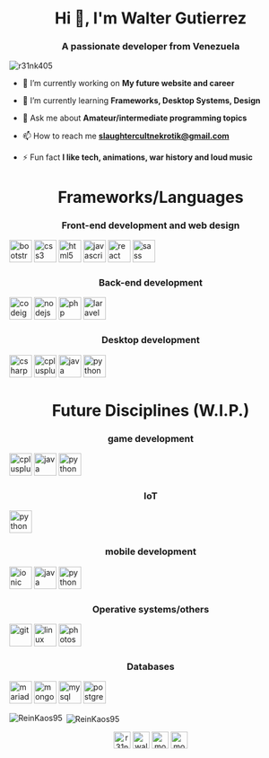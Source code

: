 <h1 align="center">Hi 👋, I'm Walter Gutierrez</h1>
<h3 align="center">A passionate developer from Venezuela</h3>

<p align="left"> <img src="https://komarev.com/ghpvc/?username=r31nk405" alt="r31nk405" /> </p>

- 🔭 I’m currently working on **My future website and career**

- 🌱 I’m currently learning **Frameworks, Desktop Systems, Design**

- 💬 Ask me about **Amateur/intermediate programming topics**

- 📫 How to reach me **slaughtercultnekrotik@gmail.com**

- ⚡ Fun fact **I like tech, animations, war history and loud music**


<h1 align="center">Frameworks/Languages</h1>
<p align="center">
<h3 align="center">Front-end development and web design</h3>
<img src="https://devicons.github.io/devicon/devicon.git/icons/bootstrap/bootstrap-plain.svg" alt="bootstrap" width="40" height="40"/>
<img src="https://devicons.github.io/devicon/devicon.git/icons/css3/css3-original-wordmark.svg" alt="css3" width="40" height="40"/>
<img src="https://devicons.github.io/devicon/devicon.git/icons/html5/html5-original-wordmark.svg" alt="html5" width="40" height="40"/>
<img src="https://devicons.github.io/devicon/devicon.git/icons/javascript/javascript-original.svg" alt="javascript" width="40" height="40"/> 
<img src="https://devicons.github.io/devicon/devicon.git/icons/react/react-original-wordmark.svg" alt="react" width="40" height="40"/>
<img src="https://devicons.github.io/devicon/devicon.git/icons/sass/sass-original.svg" alt="sass" width="40" height="40"/>
<h3 align="center">Back-end development</h3>
<img src="https://cdn.worldvectorlogo.com/logos/codeigniter.svg" alt="codeigniter" width="40" height="40"/>
<img src="https://devicons.github.io/devicon/devicon.git/icons/nodejs/nodejs-original-wordmark.svg" alt="nodejs" width="40" height="40"/>
<img src="https://devicons.github.io/devicon/devicon.git/icons/php/php-original.svg" alt="php" width="40" height="40"/> 
<img src="https://devicons.github.io/devicon/devicon.git/icons/laravel/laravel-plain-wordmark.svg" alt="laravel" width="40" height="40"/> 
<h3 align="center">Desktop development</h3>
<img src="https://devicons.github.io/devicon/devicon.git/icons/csharp/csharp-original.svg" alt="csharp" width="40" height="40"/> 
<img src="https://devicons.github.io/devicon/devicon.git/icons/cplusplus/cplusplus-original.svg" alt="cplusplus" width="40" height="40"/>
<img src="https://devicons.github.io/devicon/devicon.git/icons/java/java-original-wordmark.svg" alt="java" width="40" height="40"/>
<img src="https://devicons.github.io/devicon/devicon.git/icons/python/python-original.svg" alt="python" width="40" height="40"/>
<h1 align="center">Future Disciplines (W.I.P.)</h1>
<h3 align="center">game development</h3>
<img src="https://devicons.github.io/devicon/devicon.git/icons/cplusplus/cplusplus-original.svg" alt="cplusplus" width="40" height="40"/>
<img src="https://devicons.github.io/devicon/devicon.git/icons/java/java-original-wordmark.svg" alt="java" width="40" height="40"/>
<img src="https://devicons.github.io/devicon/devicon.git/icons/python/python-original.svg" alt="python" width="40" height="40"/>
<h3 align="center">IoT</h3>
<img src="https://devicons.github.io/devicon/devicon.git/icons/python/python-original.svg" alt="python" width="40" height="40"/>
<h3 align="center">mobile development</h3>
<img src="https://devicons.github.io/devicon/devicon.git/icons/ionic/ionic-original.svg" alt="ionic" width="40" height="40"/>
<img src="https://devicons.github.io/devicon/devicon.git/icons/java/java-original-wordmark.svg" alt="java" width="40" height="40"/>
<img src="https://devicons.github.io/devicon/devicon.git/icons/python/python-original.svg" alt="python" width="40" height="40"/>


<h3 align="center">Operative systems/others</h3>
<img src="https://www.vectorlogo.zone/logos/git-scm/git-scm-icon.svg" alt="git" width="40" height="40"/> 
<img src="https://devicons.github.io/devicon/devicon.git/icons/linux/linux-original.svg" alt="linux" width="40" height="40"/>
<img src="https://devicons.github.io/devicon/devicon.git/icons/photoshop/photoshop-plain.svg" alt="photoshop" width="40" height="40"/> 
<h3 align="center">Databases</h3>
<img src="https://www.vectorlogo.zone/logos/mariadb/mariadb-icon.svg" alt="mariadb" width="40" height="40"/> 
<img src="https://devicons.github.io/devicon/devicon.git/icons/mongodb/mongodb-original-wordmark.svg" alt="mongodb" width="40" height="40"/>
<img src="https://devicons.github.io/devicon/devicon.git/icons/mysql/mysql-original-wordmark.svg" alt="mysql" width="40" height="40"/>
<img src="https://devicons.github.io/devicon/devicon.git/icons/postgresql/postgresql-original-wordmark.svg" alt="postgresql" width="40" height="40"/>
</p>

<p><img align="left" src="https://github-readme-stats.vercel.app/api/top-langs/?username=ReinKaos95&layout=compact&hide=html" alt="ReinKaos95" /></p>

<p>&nbsp;<img align="center" src="https://github-readme-stats.vercel.app/api?username=ReinKaos95&show_icons=true" alt="ReinKaos95" /></p>

<p align="center">
<a href="https://twitter.com/r31nk405" target="blank"><img align="center" src="https://cdn.jsdelivr.net/npm/simple-icons@3.0.1/icons/twitter.svg" alt="r31nk405" height="30" width="30" /></a>
<a href="https://linkedin.com/in/walter-g-uni-6a33091a4" target="blank"><img align="center" src="https://cdn.jsdelivr.net/npm/simple-icons@3.0.1/icons/linkedin.svg" alt="walter-g-uni-6a33091a4" height="30" width="30" /></a>
<a href="https://instagram.com/mortuusmassaker" target="blank"><img align="center" src="https://cdn.jsdelivr.net/npm/simple-icons@3.0.1/icons/instagram.svg" alt="mortuusmassaker" height="30" width="30" /></a>
<a href="https://www.codeforces.com/mortuusmutilation" target="blank"><img align="center" src="https://cdn.jsdelivr.net/npm/simple-icons@3.0.1/icons/codeforces.svg" alt="mortuusmutilation" height="30" width="30" /></a>
</p>

